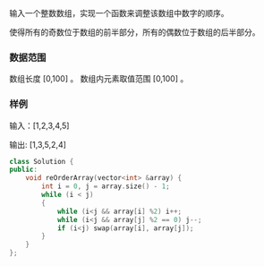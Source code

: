 输入一个整数数组，实现一个函数来调整该数组中数字的顺序。

使得所有的奇数位于数组的前半部分，所有的偶数位于数组的后半部分。

### 数据范围
数组长度 [0,100]
。
数组内元素取值范围 [0,100]
。

### 样例
输入：[1,2,3,4,5]

输出: [1,3,5,2,4]
```c++
class Solution {
public:
    void reOrderArray(vector<int> &array) {
        int i = 0, j = array.size() - 1;
        while (i < j)
        {
            while (i<j && array[i] %2) i++;
            while (i<j && array[j] %2 == 0) j--;
            if (i<j) swap(array[i], array[j]);
        }
    }
};
```
